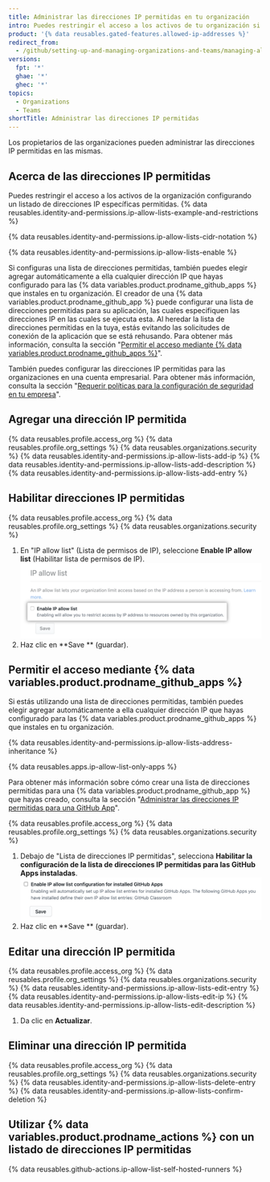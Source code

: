 ```yaml
---
title: Administrar las direcciones IP permitidas en tu organización
intro: Puedes restringir el acceso a los activos de tu organización si configuras una lista de direcciones IP que se pueden conectar a ella.
product: '{% data reusables.gated-features.allowed-ip-addresses %}'
redirect_from:
  - /github/setting-up-and-managing-organizations-and-teams/managing-allowed-ip-addresses-for-your-organization
versions:
  fpt: '*'
  ghae: '*'
  ghec: '*'
topics:
  - Organizations
  - Teams
shortTitle: Administrar las direcciones IP permitidas
---
```


Los propietarios de las organizaciones pueden administrar las direcciones IP permitidas en las mismas.

## Acerca de las direcciones IP permitidas

Puedes restringir el acceso a los activos de la organización configurando un listado de direcciones IP específicas permitidas. {% data reusables.identity-and-permissions.ip-allow-lists-example-and-restrictions %}

{% data reusables.identity-and-permissions.ip-allow-lists-cidr-notation %}

{% data reusables.identity-and-permissions.ip-allow-lists-enable %}

Si configuras una lista de direcciones permitidas, también puedes elegir agregar automáticamente a ella cualquier dirección IP que hayas configurado para las {% data variables.product.prodname_github_apps %} que instales en tu organización. El creador de una {% data variables.product.prodname_github_app %} puede configurar una lista de direcciones permitidas para su aplicación, las cuales especifiquen las direcciones IP en las cuales se ejecuta esta. Al heredar la lista de direcciones permitidas en la tuya, estás evitando las solicitudes de conexión de la aplicación que se está rehusando. Para obtener más información, consulta la sección "[Permitir el acceso mediante {% data variables.product.prodname_github_apps %}](#allowing-access-by-github-apps)".

También puedes configurar las direcciones IP permitidas para las organizaciones en una cuenta empresarial. Para obtener más información, consulta la sección "[Requerir políticas para la configuración de seguridad en tu empresa](/admin/policies/enforcing-policies-for-your-enterprise/enforcing-policies-for-security-settings-in-your-enterprise)".

## Agregar una dirección IP permitida

{% data reusables.profile.access_org %}
{% data reusables.profile.org_settings %}
{% data reusables.organizations.security %}
{% data reusables.identity-and-permissions.ip-allow-lists-add-ip %}
{% data reusables.identity-and-permissions.ip-allow-lists-add-description %}
{% data reusables.identity-and-permissions.ip-allow-lists-add-entry %}

## Habilitar direcciones IP permitidas

{% data reusables.profile.access_org %}
{% data reusables.profile.org_settings %}
{% data reusables.organizations.security %}
1. En "IP allow list" (Lista de permisos de IP), seleccione **Enable IP allow list** (Habilitar lista de permisos de IP). ![Realizar una marca de verificación para permitir direcciones IP](/assets/images/help/security/enable-ip-allowlist-organization-checkbox.png)
1. Haz clic en **Save ** (guardar).

## Permitir el acceso mediante {% data variables.product.prodname_github_apps %}

Si estás utilizando una lista de direcciones permitidas, también puedes elegir agregar automáticamente a ella cualquier dirección IP que hayas configurado para las {% data variables.product.prodname_github_apps %} que instales en tu organización.

{% data reusables.identity-and-permissions.ip-allow-lists-address-inheritance %}

{% data reusables.apps.ip-allow-list-only-apps %}

Para obtener más información sobre cómo crear una lista de direcciones permitidas para una {% data variables.product.prodname_github_app %} que hayas creado, consulta la sección "[Administrar las direcciones IP permitidas para una GitHub App](/developers/apps/building-github-apps/managing-allowed-ip-addresses-for-a-github-app)".

{% data reusables.profile.access_org %}
{% data reusables.profile.org_settings %}
{% data reusables.organizations.security %}
1. Debajo de "Lista de direcciones IP permitidas", selecciona **Habilitar la configuración de la lista de direcciones IP permitidas para las GitHub Apps instaladas**. ![Casilla de verificación para permitir las direcciones IP de las GitHub Apps](/assets/images/help/security/enable-ip-allowlist-githubapps-checkbox.png)
1. Haz clic en **Save ** (guardar).

## Editar una dirección IP permitida

{% data reusables.profile.access_org %}
{% data reusables.profile.org_settings %}
{% data reusables.organizations.security %}
{% data reusables.identity-and-permissions.ip-allow-lists-edit-entry %}
{% data reusables.identity-and-permissions.ip-allow-lists-edit-ip %}
{% data reusables.identity-and-permissions.ip-allow-lists-edit-description %}
1. Da clic en **Actualizar**.

## Eliminar una dirección IP permitida

{% data reusables.profile.access_org %}
{% data reusables.profile.org_settings %}
{% data reusables.organizations.security %}
{% data reusables.identity-and-permissions.ip-allow-lists-delete-entry %}
{% data reusables.identity-and-permissions.ip-allow-lists-confirm-deletion %}

## Utilizar {% data variables.product.prodname_actions %} con un listado de direcciones IP permitidas

{% data reusables.github-actions.ip-allow-list-self-hosted-runners %}
